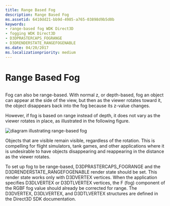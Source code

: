 ```yaml
---
title: Range Based Fog
description: Range Based Fog
ms.assetid: 6410dd21-bb9d-4985-a765-03898d9b5d0b
keywords:
- range-based fog WDK Direct3D
- fogging WDK Direct3D
- D3DPRASTERCAPS_FOGRANGE
- D3DRENDERSTATE_RANGEFOGENABLE
ms.date: 04/20/2017
ms.localizationpriority: medium
---
```


# Range Based Fog


## <span id="ddk_range_based_fog_gg"></span><span id="DDK_RANGE_BASED_FOG_GG"></span>


Fog can also be range-based. With normal z, or depth-based, fog an object can appear at the side of the view, but then as the viewer rotates toward it, the object disappears back into the fog because its z-value changes.

However, if fog is based on range instead of depth, it does not vary as the viewer rotates in place, as illustrated in the following figure.

![diagram illustrating range-based fog](images/d3dfig26.png)

Objects that are visible remain visible, regardless of the rotation. This is compelling for flight simulators, tank games, and other applications where it is undesirable to have objects disappearing and reappearing in the distance as the viewer rotates.

To set up fog to be range-based, D3DPRASTERCAPS\_FOGRANGE and the D3DRENDERSTATE\_RANGEFOGENABLE render state should be set. This render state works only with D3DVERTEX vertices. When the application specifies D3DLVERTEX or D3DTLVERTEX vertices, the F (fog) component of the RGBF fog value should already be corrected for range. The D3DVERTEX, D3DLVERTEX, and D3DTLVERTEX structures are defined in the Direct3D SDK documentation.

 

 





